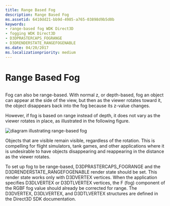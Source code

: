 ```yaml
---
title: Range Based Fog
description: Range Based Fog
ms.assetid: 6410dd21-bb9d-4985-a765-03898d9b5d0b
keywords:
- range-based fog WDK Direct3D
- fogging WDK Direct3D
- D3DPRASTERCAPS_FOGRANGE
- D3DRENDERSTATE_RANGEFOGENABLE
ms.date: 04/20/2017
ms.localizationpriority: medium
---
```


# Range Based Fog


## <span id="ddk_range_based_fog_gg"></span><span id="DDK_RANGE_BASED_FOG_GG"></span>


Fog can also be range-based. With normal z, or depth-based, fog an object can appear at the side of the view, but then as the viewer rotates toward it, the object disappears back into the fog because its z-value changes.

However, if fog is based on range instead of depth, it does not vary as the viewer rotates in place, as illustrated in the following figure.

![diagram illustrating range-based fog](images/d3dfig26.png)

Objects that are visible remain visible, regardless of the rotation. This is compelling for flight simulators, tank games, and other applications where it is undesirable to have objects disappearing and reappearing in the distance as the viewer rotates.

To set up fog to be range-based, D3DPRASTERCAPS\_FOGRANGE and the D3DRENDERSTATE\_RANGEFOGENABLE render state should be set. This render state works only with D3DVERTEX vertices. When the application specifies D3DLVERTEX or D3DTLVERTEX vertices, the F (fog) component of the RGBF fog value should already be corrected for range. The D3DVERTEX, D3DLVERTEX, and D3DTLVERTEX structures are defined in the Direct3D SDK documentation.

 

 





